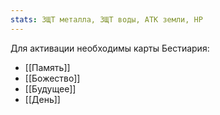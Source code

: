 ```yaml
---
stats: ЗЩТ металла, ЗЩТ воды, АТК земли, HP
---
```

Для активации необходимы карты Бестиария:
- [[Память]]
- [[Божество]]
- [[Будущее]]
- [[День]]